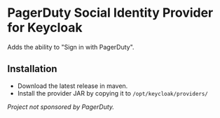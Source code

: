 # PagerDuty Social Identity Provider for Keycloak

Adds the ability to "Sign in with PagerDuty".

## Installation

- Download the latest release in maven.
- Install the provider JAR by copying it to `/opt/keycloak/providers/`

_Project not sponsored by PagerDuty._
